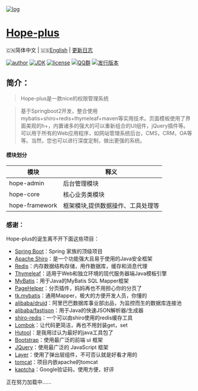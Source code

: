 [![log](https://github.com/java-aodeng/hope-plus/blob/master/docs/img/logo.png)](https://github.com/java-aodeng/hope-plus)

<h1><a href="#">Hope-plus</a></h1>

🇨🇳简体中文 | 🇺🇸[English](./README-EN.md) | [更新日志](https://github.com/java-aodeng/hope-plus/commits/master)

[![author](https://img.shields.io/badge/author-%E4%BD%8E%E8%B0%83%E5%B0%8F%E7%86%8A%E7%8C%AB-blue.svg)](https://aodeng.cc)
[![JDK](https://img.shields.io/badge/JDK-1.8-orange.svg)](https://github.com/java-aodeng/hope-plus)
[![license](https://img.shields.io/badge/license-GPL--3.0-red.svg)](https://github.com/java-aodeng/hope-plus/blob/master/LICENSE)
[![QQ群](https://img.shields.io/badge/chat-%E4%BD%8E%E8%B0%83%E5%B0%8F%E7%86%8A%E7%8C%ABQQ%E7%BE%A4-yellow.svg)](https://jq.qq.com/?_wv=1027&k=574chhz)
[![发行版本](https://img.shields.io/badge/release-0.0.1-yellowgreen.svg)](https://github.com/java-aodeng/hope-plus/releases)

## 简介：

>Hope-plus是一款nice的权限管理系统

>基于Springboot2开发，整合使用mybatis+shiro+redis+thymeleaf+maven等实用技术。页面模板使用了界面美观的h+，内置诸多的强大的可以重新组合的UI组件，jQuery插件等。可以用于所有的Web应用程序，如网站管理系统后台，CMS，CRM，OA等等。当然，您也可以进行深度定制，做出更强的系统。

#### 模块划分

| 模块         | 释义                      |    
| ---------- | ----------------------- |
| hope-admin  | 后台管理模块 |      
| hope-core  | 核心业务类模块 |    
| hope-framework | 框架模块,提供数据操作、工具处理等 |

### 感谢：
Hope-plus的诞生离不开下面这些项目：

- [Spring Boot](https://github.com/spring-projects/spring-boot)：Spring 家族的顶级项目
- [Apache Shiro](https://github.com/apache/shiro)：是一个功能强大且易于使用的Java安全框架
- [Redis](https://github.com/antirez/redis)：内存数据结构存储，用作数据库，缓存和消息代理
- [Thymeleaf](https://github.com/thymeleaf/thymeleaf)：适用于Web和独立环境的现代服务器端Java模板引擎
- [MyBatis](https://github.com/mybatis/mybatis-3)：用于Java的MyBatis SQL Mapper框架
- [PageHelper](https://github.com/pagehelper/Mybatis-PageHelper)：分页插件，妈妈再也不用担心你的分页了
- [tk.mybatis](https://github.com/abel533/Mapper)：通用Mapper，极大的方便开发人员，你懂的
- [alibaba/druid](https://github.com/alibaba/druid)：阿里巴巴数据库事业部出品，为监控而生的数据库连接池
- [alibaba/fastjson](https://github.com/alibaba/fastjson)：用于Java的快速JSON解析器/生成器
- [shiro-redis](https://github.com/alexxiyang/shiro-redis)：一个可以由shiro使用的redis缓存工具
- [Lombok](https://www.projectlombok.org/)：让代码更简洁，再也不用封装get，set
- [Hutool](https://github.com/looly/hutool)：是我用过认为最好的java工具包了
- [Bootstrap](https://github.com/twbs/bootstrap.git)：使用最广泛的前端 ui 框架
- [JQuery](https://github.com/jquery/jquery.git)：使用最广泛的 JavaScript 框架
- [Layer](https://github.com/sentsin/layer.git)：使用了弹出层组件，不可否认就是好看才用的
- [tomcat](https://github.com/apache/tomcat)：项目内嵌apache的tomcat
- [kaptcha](https://github.com/penggle/kaptcha)：Google验证码，使用方便，好评

正在努力加载中......
